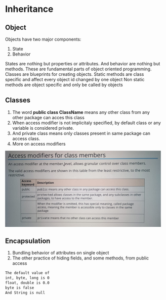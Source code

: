# Inheritance

## Object

Objects have two major components:

1. State
2. Behavior

States are nothing but properties or attributes. And behavior are nothing but methods.
These are fundamental parts of object oriented programming.
Classes are blueprints for creating objects.
Static methods are class specific and affect every object id changed by one object
Non static methods are object specific and only be called by objects

## Classes

1. The word **public class ClassName** means any other class from any other package can acces this class
2. When access modifier is not implicitaly specified, by default class or any variable is considered private.
3. And private class means only classes present in same package can access class.
4. More on access modifiers

![access modifier](./access-modifiers.jpeg)

## Encapsulation

1. Bundling behavior of attributes on single object
2. The other practice of hiding fields, and some methods, from public access

```
The default value of
int, byte, long is 0
float, double is 0.0
byte is false
And String is null
```
